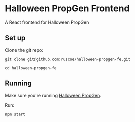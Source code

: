 # Halloween PropGen Frontend

A React frontend for Halloween PropGen

## Set up

Clone the git repo:

`git clone git@github.com:ruscoe/halloween-propgen-fe.git`

`cd halloween-propgen-fe`

## Running

Make sure you're running [Halloween PropGen](https://github.com/ruscoe/halloween-propgen).

Run:

`npm start`
